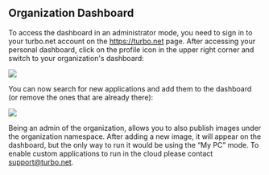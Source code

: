 ## Organization Dashboard
To access the dashboard in an administrator mode, you need to sign in to your turbo.net account on the https://turbo.net page. After accessing your personal dashboard, click on the profile icon in the upper right corner and switch to your organization's dashboard:

![](/docs/getting_started/administrators/dashboards.png)

You can now search for new applications and add them to the dashboard (or remove the ones that are already there):

![](/docs/getting_started/find_applications/adding-an-applicatino-to-your-dashboard-via-search-1.png)

Being an admin of the organization, allows you to also publish images under the organization namespace. After adding a new image, it will appear on the dashboard, but the only way to run it would be using the “My PC” mode. To enable custom applications to run in the cloud please contact support@turbo.net.
